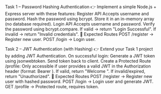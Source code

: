 Task 1 – Password Hashing Authentication
👉 Implement a simple Node.js + Express server with these features:
Register API
Accepts username and password.
Hash the password using bcrypt.
Store it in an in-memory array (no database required).
Login API
Accepts username and password.
Verify the password using bcrypt.compare.
If valid → return "Login Successful".
If invalid → return "Invalid credentials".
📌 Expected Routes
POST /register → Register new user.
POST /login → Login user.

Task 2 – JWT Authentication (with Hashing)
👉 Extend your Task 1 project by adding JWT Authentication.
On successful login:
Generate a JWT token using jsonwebtoken.
Send token back to client.
Create a Protected Route /profile:
Only accessible if user provides a valid JWT in the Authorization header (format: Bearer <token>).
If valid, return "Welcome <username>".
If invalid/expired, return "Unauthorized".
📌 Expected Routes
POST /register → Register new user with hashed password.
POST /login → Login user and generate JWT.
GET /profile → Protected route, requires token.

